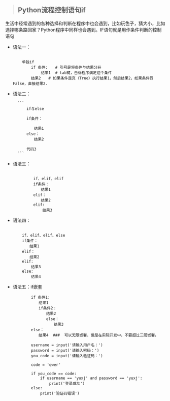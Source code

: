> ## Python流程控制语句if
生活中经常遇到的各种选择和判断在程序中也会遇到，比如玩色子，猜大小，比如选择哪条路回家？Python程序中同样也会遇到。IF语句就是用作条件判断的控制语句

+ 语法一：

    ``` 
    
        单独if
            if 条件:　　# 引号是将条件与结果分开
    　　         结果1  # tab键，告诉程序满足这个条件
            结果2　　# 如果条件是真（True）执行结果1，然后结果2，如果条件假False，直接结果2.
    
    ``` 

+ 语法二：

        ```          
            if与else
            
            if条件：
    
            　　结果1
            else：
            　　结果2
            
            代码3
        ```


+ 语法三：

   ``` 
        
            if、elif、elif
            if条件：
            　　结果1
            elif：
            　　结果2
            elif:
                结果3
    ``` 

+ 语法四：

    ``` 
        
        if、elif、elif、else
        if条件：
        　　结果1
        elif：
        　　结果2
        elif:
            结果3
        else:
            结果4
    ``` 

    
+ 语法五：if嵌套

    ``` 
            if 条件1:
            　　结果1
            　　if条件2：
            　　　　结果2
            　　　　else：
            　　　　　　结果3
            else：
            　　结果4  ###  可以无限嵌套，但是在实际开发中，不要超过三层嵌套。
  
            username = input('请输入用户名：')
            password = input('请输入密码：')
            you_code = input('请输入验证码：')
            
            code = 'qwer'
            
            if you_code == code:
                if username == 'yuxj' and password == 'yuxj':
                    print('登录成功')
            else:
                print('验证码错误')
    ``` 
  
  
  
  
  


  